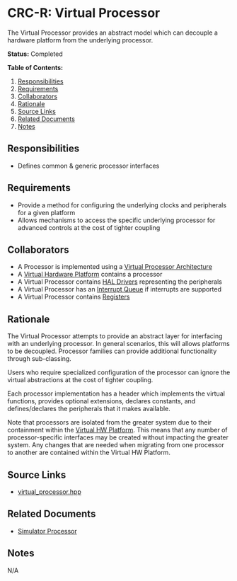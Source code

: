 # CRC-R: Virtual Processor

The Virtual Processor provides an abstract model which can decouple a hardware platform from the underlying processor.

**Status:** Completed

**Table of Contents:**

1. [Responsibilities](#responsibilities)
2. [Requirements](#requirements)
3. [Collaborators](#collaborators)
4. [Rationale](#rationale)
5. [Source Links](#source-links)
6. [Related Documents](#related-documents)
7. [Notes](#notes)

## Responsibilities

* Defines common & generic processor interfaces

## Requirements

* Provide a method for configuring the underlying clocks and peripherals for a given platform
* Allows mechanisms to access the specific underlying processor for advanced controls at the cost of tighter coupling

## Collaborators

* A Processor is implemented using a [Virtual Processor Architecture](virtual_processor_architecture.md)
* A [Virtual Hardware Platform](virtual_hardware_platform.md) contains a processor
* A Virtual Processor contains [HAL Drivers](hal_driver.md) representing the peripherals
* A Virtual Processor has an [Interrupt Queue](../utilties/interrupt_queue.md) if interrupts are supported
* A Virtual Processor contains [Registers](../core/register.md)

## Rationale

The Virtual Processor attempts to provide an abstract layer for interfacing with an underlying processor. In general scenarios, this will allows platforms to be decoupled. Processor families can provide additional functionality through sub-classing.

Users who require specialized configuration of the processor can ignore the virtual abstractions at the cost of tighter coupling.

Each processor implementation has a header which implements the virtual functions, provides optional extensions, declares constants, and defines/declares the peripherals that it makes available.

Note that processors are isolated from the greater system due to their containment within the [Virtual HW Platform](virtual_hardware_platform.md). This means that any number of processor-specific interfaces may be created without impacting the greater system. Any changes that are needed when migrating from one processor to another are contained within the Virtual HW Platform.

## Source Links

* [virtual_processor.hpp](../../../../src/core/processor/virtual_processor.hpp)

## Related Documents

* [Simulator Processor](simulator_processor)

## Notes

N/A
